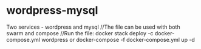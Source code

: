 # wordpress-mysql
Two services - wordpress and mysql
//The file can be used with both swarm and compose
//Run the file: docker stack deploy -c docker-compose.yml wordpress or docker-compose -f docker-compose.yml up -d
